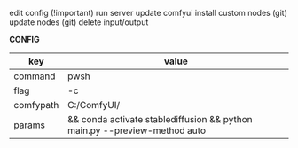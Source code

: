 edit config (!important)
run server
update comfyui
install custom nodes (git)
update nodes (git)
delete input/output

**CONFIG**

| key       | value                                                                     |
| --------- | ------------------------------------------------------------------------- |
| command   | pwsh                                                                      |
| flag      | -c                                                                        |
| comfypath | C:/ComfyUI/                                                               |
| params    | && conda activate stablediffusion && python main.py --preview-method auto |

